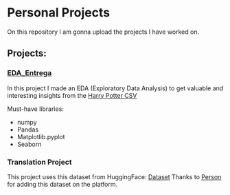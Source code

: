 # Personal Projects

On this repository I am gonna upload the projects I have worked on.

## Projects:

### [EDA_Entrega](https://github.com/CanaryBrianArmas/Personal_Projects/tree/main/EDA_Entrega)

In this project I made an EDA (Exploratory Data Analysis) to get valuable and interesting insights from the [Harry Potter CSV](https://www.kaggle.com/datasets/gulsahdemiryurek/harry-potter-dataset)

Must-have libraries:
* numpy
* Pandas
* Matplotlib.pyplot
* Seaborn


### Translation Project

This project uses this dataset from HuggingFace: [Dataset](https://huggingface.co/datasets/Helsinki-NLP/opus_books)
Thanks to [Person](https://github.com/abhishekkrthakur) for adding this dataset on the platform.
